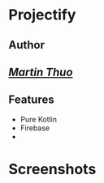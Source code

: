 # Projectify

## Author
## *[Martin Thuo](https://twitter.com/mertoenjosh)*

## Features
- Pure Kotlin
- Firebase
- 
# Screenshots